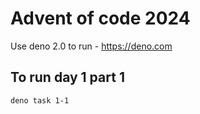 # Advent of code 2024

Use deno 2.0 to run - https://deno.com

## To run day 1 part 1
```
deno task 1-1
```
